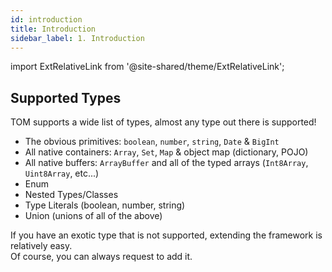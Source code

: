 ```yaml
---
id: introduction
title: Introduction
sidebar_label: 1. Introduction
---
```

import ExtRelativeLink from '@site-shared/theme/ExtRelativeLink';

## Supported Types

TOM supports a wide list of types, almost any type out there is supported!

- The obvious primitives: `boolean`, `number`, `string`, `Date` & `BigInt`
- All native containers: `Array`, `Set`, `Map` & object map (dictionary, POJO)
- All native buffers: `ArrayBuffer` and all of the typed arrays (`Int8Array`, `Uint8Array`, etc...)
- Enum
- Nested Types/Classes
- Type Literals (boolean, number, string)
- Union (unions of all of the above)

If you have an exotic type that is not supported, extending the framework is relatively easy.  
Of course, you can always request to add it.
